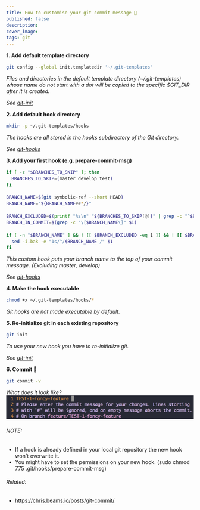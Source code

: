 ```yaml
---
title: How to customise your git commit message 🚀
published: false
description: 
cover_image: 
tags: git
---
```


**1. Add default template directory**
```Bash
git config --global init.templatedir '~/.git-templates'
```
_Files and directories in the default template directory (~/.git-templates) whose name do not start with a dot will be copied to the specific $GIT_DIR after it is created._

_See [git-init](https://git-scm.com/docs/git-init)_

**2. Add default hook directory**
```Bash
mkdir -p ~/.git-templates/hooks
```
_The hooks are all stored in the hooks subdirectory of the Git directory._

_See [git-hooks](https://git-scm.com/book/en/v2/Customizing-Git-Git-Hooks)_

**3. Add your first hook (e.g. prepare-commit-msg)**
```Bash
if [ -z "$BRANCHES_TO_SKIP" ]; then
  BRANCHES_TO_SKIP=(master develop test)
fi

BRANCH_NAME=$(git symbolic-ref --short HEAD)
BRANCH_NAME="${BRANCH_NAME##*/}"

BRANCH_EXCLUDED=$(printf "%s\n" "${BRANCHES_TO_SKIP[@]}" | grep -c "^$BRANCH_NAME$")
BRANCH_IN_COMMIT=$(grep -c "\[$BRANCH_NAME\]" $1)

if [ -n "$BRANCH_NAME" ] && ! [[ $BRANCH_EXCLUDED -eq 1 ]] && ! [[ $BRANCH_IN_COMMIT -ge 1 ]]; then 
  sed -i.bak -e "1s/^/$BRANCH_NAME /" $1
fi
```
_This custom hook puts your branch name to the top of your commit message. (Excluding master, develop)_

_See [git-hooks](https://git-scm.com/book/en/v2/Customizing-Git-Git-Hooks)_

**4. Make the hook executable**
```Bash
chmod +x ~/.git-templates/hooks/*
```
_Git hooks are not made executable by default._

**5. Re-initialize git in each existing repository**
```Bash
git init
```
_To use your new hook you have to re-initialize git._

_See [git-init](https://git-scm.com/docs/git-init)_

**6. Commit 🚀**
```Bash
git commit -v
```
_What does it look like?_
![alt text](https://github.com/codeBud7/articles/blob/master/img/how-to-customise-your-git-commit-message.png "Sample")


###### NOTE:
* If a hook is already defined in your local git repository the new hook won't overwrite it.
* You might have to set the permissions on your new hook. (sudo chmod 775 .git/hooks/prepare-commit-msg)

###### Related:
* https://chris.beams.io/posts/git-commit/
